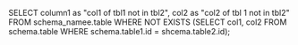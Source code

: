
SELECT column1 as "col1 of tbl1 not in tbl2", col2 as "col2 of tbl 1 not in tbl2" FROM schema_namee.table
  WHERE NOT EXISTS (SELECT col1, col2 FROM schema.table
                    WHERE schema.table1.id = shcema.table2.id);


